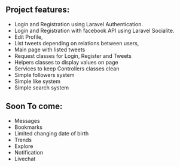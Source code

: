 
## Project features:


* Login and Registration using Laravel Authentication.
* Login and Registration with facebook API using Laravel Socialite.
* Edit Profile,
* List tweets depending on relations between users,
* Main page with listed tweets
* Request classes for Login, Register and Tweets
* Helpers classes to display values on page
* Services to keep Controllers classes clean
* Simple followers system
* Simple like system
* Simple search system

## Soon To come:

* Messages
* Bookmarks
* Limited changing date of birth
* Trends
* Explore
* Notification
* Livechat


